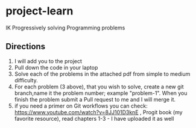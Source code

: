 # project-learn
IK Progressively solving Programming problems

## Directions
1. I will add you to the project
2. Pull down the code in your laptop
3. Solve each of the problems in the attached pdf from simple to medium difficulty.
4. For each problem (3 above), that you wish to solve, create a new git branch,name it the problem number; example "problem-1". When you finish the problem submit a Pull request to me and I will merge it.
5. if you need a primer on Git workflows you can check: https://www.youtube.com/watch?v=8JJ101D3knE , Progit book (my favorite resource), read chapters 1-3 - I have uploaded it as well

